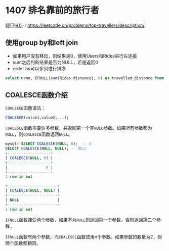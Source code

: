 # 1407 排名靠前的旅行者

题目链接：<https://leetcode.cn/problems/top-travellers/description/>

## 使用group by和left join

- 如果用户没有移动，则结果是0，使用Users和Rides进行左连接
- sum之后判断结果是否为NULL，若是返回0
- order by可以多列进行排序

```sql
select name, IFNULL(sum(Rides.distance), 0) as travelled_distance from Users left join Rides on Rides.user_id = Users.id group by Users.id order by travelled_distance desc, Users.name asc;
```

## COALESCE函数介绍

`COALESCE`函数语法：

```sql
COALESCE(value1,value2,...);
```

`COALESCE`函数需要许多参数，并返回第一个非`NULL`参数。如果所有参数都为`NULL`，则`COALESCE`函数返回`NULL`。

```sql
mysql> SELECT COALESCE(NULL, 0);  -- 0
SELECT COALESCE(NULL, NULL); -- NULL
+-------------------+
| COALESCE(NULL, 0) |
+-------------------+
|                 0 |
+-------------------+
1 row in set

+----------------------+
| COALESCE(NULL, NULL) |
+----------------------+
| NULL                 |
+----------------------+
1 row in set
```

`IFNULL`函数接受两个参数，如果不为`NULL`则返回第一个参数，否则返回第二个参数。

`IFNULL`函数有两个参数，而`COALESCE`函数使用n个参数。如果参数的数量为2，则两个函数都相同。
